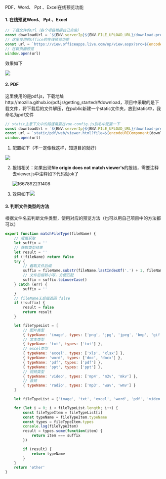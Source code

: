PDF、Word、 Ppt 、Excel在线预览功能

#### 1. 在线预览Word、 Ppt 、Excel

```js
// 下载文件的url（各个项目根据自己实施）
const downloadUrl = `${ENV.serverIp}${ENV.FILE_UPLOAD_URL}/download-preview/${row.fileId}`
// 这里使用的office的在线预览功能
const url = `https://view.officeapps.live.com/op/view.aspx?src=${encodeURIComponent(downloadUrl)}`
// 在新页面预览
window.open(url)
```

效果如下

 ![](https://s3.bmp.ovh/imgs/2022/11/08/470f9a962d24cf39.png) 

#### 2. PDF

这里使用的是pdf.js，下载地址http://mozilla.github.io/pdf.js/getting_started/#download，项目中采取的是下载文件，将下载后的文件解压，在public新建一个static文件夹，放到static中，我命名为pdf文件

```js
// static主意下文中的路径需要在vue-config.js别名中配置一下
const downloadUrl = `${ENV.serverIp}${ENV.FILE_UPLOAD_URL}/download-preview/${row.fileId}`
const url = `static/pdf/web/viewer.html?file=${encodeURIComponent(downloadUrl)}`
window.open(url)
```

1. 配置如下（不一定像我这样，知道目的就好）

![](https://s3.bmp.ovh/imgs/2022/11/08/411b1ea6c6d4242f.png) 

2. 报错相关：如果出现**file origin does not match viewer's**的报错，需要注释去viewer.js中注释如下代码就ok了

   ![1667892231408](C:\Users\lenovo\AppData\Roaming\Typora\typora-user-images\1667892231408.png)

3. 效果如下![](https://s3.bmp.ovh/imgs/2022/11/08/b46efc0e2d199bb4.png) 



#### 3. 判断文件类型的方法

根据文件名去判断文件类型，使用对应的预览方法（也可以用自己项目中的方法都可以）

```js
export function matchFileType(fileName) {
    // 后缀获取
    let suffix = ''
    // 获取类型结果
    let result = ''
    if (!fileName) return false
    try {
        // 截取文件后缀
        suffix = fileName.substr(fileName.lastIndexOf('.') + 1, fileName.length)
        // 文件后缀转小写，方便匹配
        suffix = suffix.toLowerCase()
    } catch (err) {
        suffix = ''
    }
    // fileName无后缀返回 false
    if (!suffix) {
        result = false
        return result
    }

    let fileTypeList = [
        // 图片类型
        { typeName: 'image', types: ['png', 'jpg', 'jpeg', 'bmp', 'gif'] },
        // 文本类型
        { typeName: 'txt', types: ['txt'] },
        // excel类型
        { typeName: 'excel', types: ['xls', 'xlsx'] },
        { typeName: 'word', types: ['doc', 'docx'] },
        { typeName: 'pdf', types: ['pdf'] },
        { typeName: 'ppt', types: ['ppt'] },
        // 视频类型
        { typeName: 'video', types: ['mp4', 'm2v', 'mkv'] },
        // 音频
        { typeName: 'radio', types: ['mp3', 'wav', 'wmv'] }
    ]

    let fileTypeList = ['image', 'txt', 'excel', 'word', 'pdf', 'video', 'radio']

    for (let i = 0; i < fileTypeList.length; i++) {
        const fileTypeItem = fileTypeList[i]
        const typeName = fileTypeItem.typeName
        const types = fileTypeItem.types
        console.log(fileTypeItem)
        result = types.some(function(item) {
            return item === suffix
        })

        if (result) {
            return typeName
        }
    }
    return 'other'
}
```

